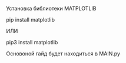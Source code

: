 Установка библиотеки MATPLOTLIB

pip install matplotlib

ИЛИ

pip3 install matplotlib

Основоной гайд будет находиться в MAIN.py
